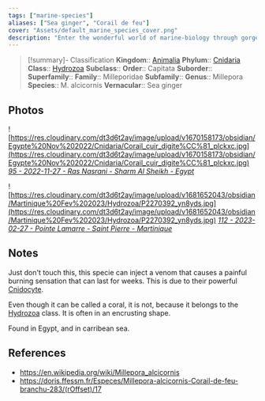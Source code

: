 ```yaml
---
tags: ["marine-species"]
aliases: ["Sea ginger", "Corail de feu"]
cover: "Assets/default_marine_species_cover.png"
description: "Enter the wonderful world of marine-biology through gorgeous underwater pictures of marine animals."
---
```

> [!summary]- Classification
**Kingdom**:: [Animalia](Animalia.md)
**Phylum**:: [Cnidaria](Cnidaria.md)
**Class**:: [Hydrozoa](Hydrozoa.md)
**Subclass**::
**Order**:: Capitata
**Suborder**::
**Superfamily**::
**Family**:: Milleporidae
**Subfamily**::
**Genus**:: Millepora
**Species**:: M. alcicornis
**Vernacular**:: Sea ginger

## Photos
![https://res.cloudinary.com/dt3d6t2ay/image/upload/v1670158173/obsidian/Egypte%20Nov%202022/Cnidaria/Corail_cuir_digite%CC%81_plckxc.jpg](https://res.cloudinary.com/dt3d6t2ay/image/upload/v1670158173/obsidian/Egypte%20Nov%202022/Cnidaria/Corail_cuir_digite%CC%81_plckxc.jpg)
*[95 - 2022-11-27 - Ras Nasrani - Sharm Al Sheikh - Egypt](95%20-%202022-11-27%20-%20Ras%20Nasrani%20-%20Sharm%20Al%20Sheikh%20-%20Egypt.md)*

![https://res.cloudinary.com/dt3d6t2ay/image/upload/v1681652043/obsidian/Martinique%20Fev%202023/Hydrozoa/P2270392_yn8yds.jpg](https://res.cloudinary.com/dt3d6t2ay/image/upload/v1681652043/obsidian/Martinique%20Fev%202023/Hydrozoa/P2270392_yn8yds.jpg)
*[112 - 2023-02-27 - Pointe Lamarre - Saint Pierre - Martinique](112%20-%202023-02-27%20-%20Pointe%20Lamarre%20-%20Saint%20Pierre%20-%20Martinique.md)*

## Notes
Just don't touch this, this specie can inject a venom that causes a painful burning sensation that can last for weeks. This is due to their powerful [Cnidocyte](Cnidaria.md#Cnidocyte). 

Even though it can be called a coral, it is not, because it belongs to the [Hydrozoa](Hydrozoa.md) class. It is often in an encrusting shape. 

Found in Egypt, and in carribean sea.

## References
- https://en.wikipedia.org/wiki/Millepora_alcicornis
- https://doris.ffessm.fr/Especes/Millepora-alcicornis-Corail-de-feu-branchu-283/(rOffset)/17